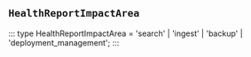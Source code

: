 ## `HealthReportImpactArea`
:::
type HealthReportImpactArea = 'search' | 'ingest' | 'backup' | 'deployment_management';
:::
